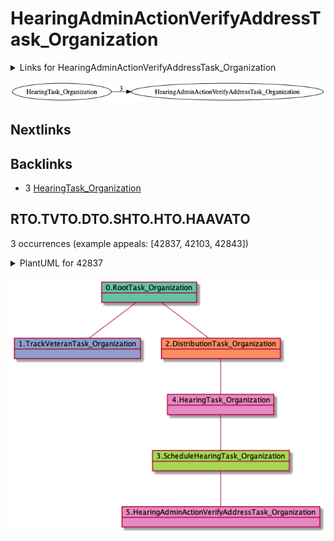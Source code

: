 # HearingAdminActionVerifyAddressTask_Organization

<details><summary>Links for HearingAdminActionVerifyAddressTask_Organization</summary>

```
digraph G {
rankdir="LR";
"HearingTask_Organization" -> "HearingAdminActionVerifyAddressTask_Organization" [label=3]
}
```
</details>

![RTO.TVTO.DTO.IHPTO.JATU.ICTO.ICTU.THTU-7729](dot/RTO.TVTO.DTO.IHPTO.JATU.ICTO.ICTU.THTU.dot.png)

## Nextlinks


## Backlinks

   * 3 [HearingTask_Organization](HearingTask_Organization.md)

## RTO.TVTO.DTO.SHTO.HTO.HAAVATO

3 occurrences (example appeals: [42837, 42103, 42843])

<details><summary>PlantUML for 42837</summary>

```
@startuml
object 0.RootTask_Organization #66c2a5
object 1.TrackVeteranTask_Organization #8da0cb
object 2.DistributionTask_Organization #fc8d62
object 3.ScheduleHearingTask_Organization #a6d854
object 4.HearingTask_Organization #e78ac3
object 5.HearingAdminActionVerifyAddressTask_Organization #e78ac3
0.RootTask_Organization -- 1.TrackVeteranTask_Organization
0.RootTask_Organization -- 2.DistributionTask_Organization
4.HearingTask_Organization -- 3.ScheduleHearingTask_Organization
2.DistributionTask_Organization -- 4.HearingTask_Organization
3.ScheduleHearingTask_Organization -- 5.HearingAdminActionVerifyAddressTask_Organization
@enduml
```
</details>

![RTO.TVTO.DTO.SHTO.HTO.HAAVATO-42837](uml/RTO.TVTO.DTO.SHTO.HTO.HAAVATO-42837.png)

